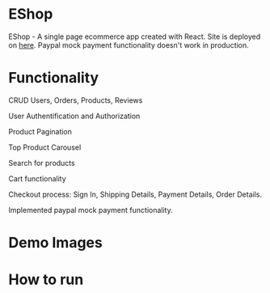 # EShop
EShop - A single page ecommerce app created with React.
Site is deployed on [here](https://pair-up--project.herokuapp.com/).
Paypal mock payment functionality doesn't work in production.

# Functionality
CRUD Users, Orders, Products, Reviews

User Authentification and Authorization

Product Pagination

Top Product Carousel

Search for products

Cart functionality

Checkout process: Sign In, Shipping Details, Payment Details, Order Details.

Implemented paypal mock payment functionality.

# Demo Images

# How to run
